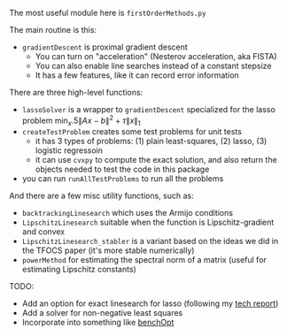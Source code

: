 The most useful module here is `firstOrderMethods.py`

The main routine is this:
- `gradientDescent` is proximal gradient descent
  - You can turn on "acceleration" (Nesterov acceleration, aka FISTA)
  - You can also enable line searches instead of a constant stepsize
  - It has a few features, like it can record error information

There are three high-level functions:
- `lassoSolver` is a wrapper to `gradientDescent` specialized for the lasso problem $\min_x .5\|Ax-b\|^2 + \tau\|x\|_1$
- `createTestProblem` creates some test problems for unit tests
  - it has 3 types of problems: (1) plain least-squares, (2) lasso, (3) logistic regressoin
  - it can use `cvxpy` to compute the exact solution, and also return the objects needed to test the code in this package
- you can run `runAllTestProblems` to run all the problems

And there are a few misc utility functions, such as:
- `backtrackingLinesearch` which uses the Armijo conditions
- `LipschitzLinesearch` suitable when the function is Lipschitz-gradient and convex
- `LipschitzLinesearch_stabler` is a variant based on the ideas we did in the TFOCS paper (it's more stable numerically)
- `powerMethod` for estimating the spectral norm of a matrix (useful for estimating Lipschitz constants)

TODO:
- Add an option for exact linesearch for lasso (following my [tech report](https://github.com/stephenbeckr/exactLASSOlinesearch))
- Add a solver for non-negative least squares
- Incorporate into something like [benchOpt](https://github.com/benchopt/)
